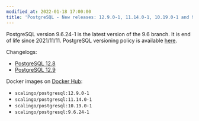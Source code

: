 ```yaml
---
modified_at: 2022-01-18 17:00:00
title: 'PostgreSQL - New releases: 12.9.0-1, 11.14.0-1, 10.19.0-1 and 9.6.24-1'
---
```


PostgreSQL version 9.6.24-1 is the latest version of the 9.6 branch. It is end of life since 2021/11/11. PostgreSQL versioning policy is available [here](https://www.postgresql.org/support/versioning).

Changelogs:
- [PostgreSQL 12.8](https://www.postgresql.org/docs/12/release-12-8.html)
- [PostgreSQL 12.9](https://www.postgresql.org/docs/12/release-12-9.html)

Docker images on [Docker Hub](https://hub.docker.com/r/scalingo/postgresql):

* `scalingo/postgresql:12.9.0-1`
* `scalingo/postgresql:11.14.0-1`
* `scalingo/postgresql:10.19.0-1`
* `scalingo/postgresql:9.6.24-1`
